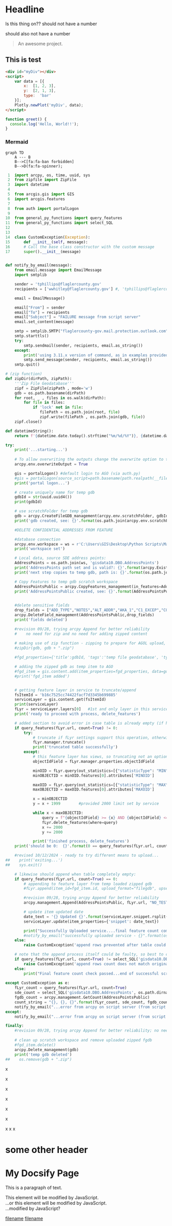 

# Headline
Is this thing on??
should not have a number

should also not have a number

> An awesome project.

## This is test




```html
<div id="myDiv"></div>
<script>
    var data = [{
        x:  [1, 2, 3],
        y:  [2, 1, 3],
        type:  'bar'
    }];
    Plotly.newPlot('myDiv', data);
</script>
```
```js
function greet() {
  console.log('Hello, World!!');
}
```


### Mermaid


```mermaid
graph TD
    A --- B
    B-->C[fa:fa-ban forbidden]
    B-->D(fa:fa-spinner);
```

```python
 1  import arcpy, os, time, uuid, sys
 2  from zipfile import ZipFile
 3  import datetime
 4  
 5  from arcgis.gis import GIS
 6  import arcgis.features
 7  
 8  from auth import portalLogon
 9  
10  from general_py_functions import query_features
11  from general_py_functions import select_SQL
12  
13  
14  class CustomException(Exception):
15      def __init__(self, message):
16      # Call the base class constructor with the custom message
17      super().__init__(message)


def notify_by_email(message):
    from email.message import EmailMessage
    import smtplib

    sender = 'tphillips@flaglercounty.gov'
    recipients = ['wwhitley@flaglercounty.gov'] #, 'tphillips@flaglercounty.gov']

    email = EmailMessage()

    email["From"] = sender
    email["To"] = recipients
    email["Subject"] = "FAILURE message from script server"
    email.set_content(message)

    smtp = smtplib.SMTP("flaglercounty-gov.mail.protection.outlook.com")
    smtp.starttls()
    try:
        smtp.sendmail(sender, recipients, email.as_string())
    except:
        print('using 3.11.x version of command, as in examples provided https://docs.python.org/3/library/email.examples.html')
        smtp.send_message(sender, recipients, email.as_string())
    smtp.quit()

# (zip function)
def zipDir(dirPath, zipPath):
    '''Zip File Geodatabase'''
    zipf = ZipFile(zipPath , mode='w')
    gdb = os.path.basename(dirPath)
    for root, _ , files in os.walk(dirPath):
        for file in files:
            if 'lock' not in file:
               filePath = os.path.join(root, file)
               zipf.write(filePath , os.path.join(gdb, file))
    zipf.close()

def datetimeString():
    return f'{datetime.date.today().strftime("%m/%d/%Y")}, {datetime.datetime.now().strftime("%H:%M:%S")}'

try:
    print('...starting...')
    
    # To allow overwriting the outputs change the overwrite option to true.
    arcpy.env.overwriteOutput = True

    gis = portalLogon() #default login to AGO (via auth.py)
    #gis = portalLogon(source_script=path.basename(path.realpath(__file__)))
    print('portal logon...')

    # create uniquely name for temp gdb
    gdbId = str(uuid.uuid4())
    print(gdbId)

    # use scratchFolder for temp gdb
    gdb = arcpy.CreateFileGDB_management(arcpy.env.scratchFolder, gdbId)[0]
    print('gdb created, see: {}'.format(os.path.join(arcpy.env.scratchFolder, gdbId)))

    #DELETE CONFIDENTIAL ADDRESSES FROM FEATURE

    #database connection
    arcpy.env.workspace = ws = r'C:\Users\GIS\Desktop\Python Scripts\Master [agsreader].sde\gisdata10.DBO.E911'
    print('workspace set')

    # Local data, source SDE address points:
    AddressPoints = os.path.join(ws, 'gisdata10.DBO.AddressPoints')
    print('AddressPoints path set and is valid?: {}'.format(arcpy.Exists(AddressPoints)))
    print('next step copies to temp gdb, path is: {}'.format(os.path.join(gdb, 'AddressPointsPublic')))

    # Copy Features to temp gdb scratch workspace
    AddressPointsPublic = arcpy.CopyFeatures_management(in_features=AddressPoints, out_feature_class=os.path.join(gdb, 'AddressPointsPublic'))[0]
    print('AddressPointsPublic created, see: {}'.format(AddressPointsPublic))
    

    #delete sensitive fields
    drop_fields = ["ADD_TYPE","NOTES","ALT_ADDR","AKA_1","C1_EXCEP","CONF"]
    arcpy.DeleteField_management(AddressPointsPublic,drop_fields)
    print('fields deleted')

    #revision 09/28, trying arcpy Append for better reliability
    #    no need for zip and no need for adding zipped content
    
    # making use of zip function - zipping to prepare for AGOL upload, i.e., without loading values from drop_fields
    #zipDir(gdb, gdb + ".zip")

    #fgd_properties={'title':gdbId, 'tags':'temp file geodatabase', 'type':'File Geodatabase'}

    # adding the zipped gdb as temp item to AGO
    #fgd_item = gis.content.add(item_properties=fgd_properties, data=gdb + ".zip")
    #print('fgd_item added')


    # getting feature layer in service to truncate/append
    fsItemId = 'b16c7525cc74422facf7d3345b699885'
    serviceLayer = gis.content.get(fsItemId)
    print(serviceLayer)
    fLyr = serviceLayer.layers[0]   #1st and only layer in this service
    print('ready to proceed with process, delete_features')

    # added section to avoid error in case table is already empty (if hiccups on a run, stopping after table emptied, failure is imminent on next run)
    if query_features(fLyr.url, count=True) != 0:
        try:
            # truncate if fLyr settings support this operation, otherwise use delete_features
            fLyr.manager.truncate()
            print('truncated table successfully')
        except:
            # this feature layer has views, so truncating not an option - deleting feature in chunks instead
            objectIdField = fLyr.manager.properties.objectIdField

            minOID = fLyr.query(out_statistics=[{"statisticType": "MIN", "onStatisticField": objectIdField, "outStatisticFieldName": "MINOID"}])
            minOBJECTID = minOID.features[0].attributes['MINOID']

            maxOID = fLyr.query(out_statistics=[{"statisticType": "MAX", "onStatisticField": objectIdField, "outStatisticFieldName": "MAXOID"}])
            maxOBJECTID = maxOID.features[0].attributes['MAXOID']

            x = minOBJECTID
            y = x + 1999        #provided 2000 limit set by service

            while x < maxOBJECTID:
                query = f"{objectIdField} >= {x} AND {objectIdField} <= {y}"
                fLyr.delete_features(where=query)
                x += 2000
                y += 2000

            print('finished process, delete_features')
    print('should be 0:  {}'.format(0 == query_features(fLyr.url, count=True)))

    #revised 10/12/2024 - ready to try different means to upload...
##    print('exiting...')
##    sys.exit()

    # likewise should append when table completely empty:
    if query_features(fLyr.url, count=True) == 0:
        # appending to feature layer from temp loaded zipped gdb
        #fLyr.append(item_id=fgd_item.id, upload_format="filegdb", upsert=False, field_mappings=[])

        #revision 09/28, trying arcpy Append for better reliability
        arcpy.management.Append(AddressPointsPublic, fLyr.url, "NO_TEST") # fgd_item.id

        # update item updated date
        date_text = '{} Updated {}'.format(serviceLayer.snippet.rsplit(' ', 3)[0], datetimeString())
        serviceLayer.update(item_properties={'snippet': date_text})

        print("Successfully Uploaded service....final feature count comparison check underway...")
        #notify_by_email("successfully uploaded service - {}".format(os.path.realpath(__file__)))
    else:
        raise CustomException('append rows prevented after table could not be emptied')

    # note that the append process itself could be faulty, so best to check and compare final feature counts
    if query_features(fLyr.url, count=True) != select_SQL('gisdata10.DBO.AddressPoints', os.path.dirname(ws)):
        raise CustomException('append rows count does not match original feature count')
    else:
        print("Final feature count check passed...end of successful script run.")
    
except CustomException as e:
    fLyr_count = query_features(fLyr.url, count=True)
    sde_count = select_SQL('gisdata10.DBO.AddressPoints', os.path.dirname(ws))
    fgdb_count = arcpy.management.GetCount(AddressPointsPublic)
    count_string = "{}, {}, {}".format(fLyr_count, sde_count, fgdb_count)
    notify_by_email("...error from arcpy on script server (from script file):\n{}\n{}\n\n{}\ncounts: {}".format(os.path.realpath(__file__), "Layer loading error:", e, count_string))
except:
    notify_by_email("...error from arcpy on script server (from script file:\n{}\n\n{}".format(os.path.realpath(__file__), arcpy.GetMessages()))

finally:
    #revision 09/28, trying arcpy Append for better reliability; no need for finally clause
    
    # clean up scratch workspace and remove uploaded zipped fgdb
    #fgd_item.delete()
    arcpy.Delete_management(gdb)
    print('temp gdb deleted')
##    os.remove(gdb + ".zip")

```

x

x

x

x

x

x

x
x
x
# some other header

# My Docsify Page

This is a paragraph of text.

<div id="myDiv2"></div>
<div id="my-element">
  This element will be modified by JavaScript.
</div>
<div id="my-element2">
  ...or this element will be modified by JavaScript.
</div>
<div id="my-element30">
  ...modified by JavaScript?
</div>

<script>
    const element2 = document.getElementById("myDiv2");
d3.csv('https://raw.githubusercontent.com/plotly/datasets/master/api_docs/mt_bruno_elevation.csv', function(err, rows){
function unpack(rows, key) {
  return rows.map(function(row) { return row[key]; });
}
var z_data=[ ]
for(i=0;i<24;i++)
{
  z_data.push(unpack(rows,i));
}

var data = [{
  z: z_data,
  type: 'surface',
  contours: {
    z: {
      show:true,
      usecolormap: true,
      highlightcolor:"#42f462",
      project:{z: true}
    }
  }
}];

var layout = {
  title: {
    text: 'Mt Bruno Elevation With Projected Contours'
  },
  scene: {camera: {eye: {x: 1.87, y: 0.88, z: -0.64}}},
  autosize: false,
  width: 500,
  height: 500,
  margin: {
    l: 65,
    r: 50,
    b: 65,
    t: 90,
  }
};

Plotly.newPlot(element2, data, layout);
});

  const element = document.getElementById("my-element");
  element.textContent = "Modified by JavaScript!";

</script>


[filename](testrender.md ':include') 
[filename](testrender2.md ':include') 